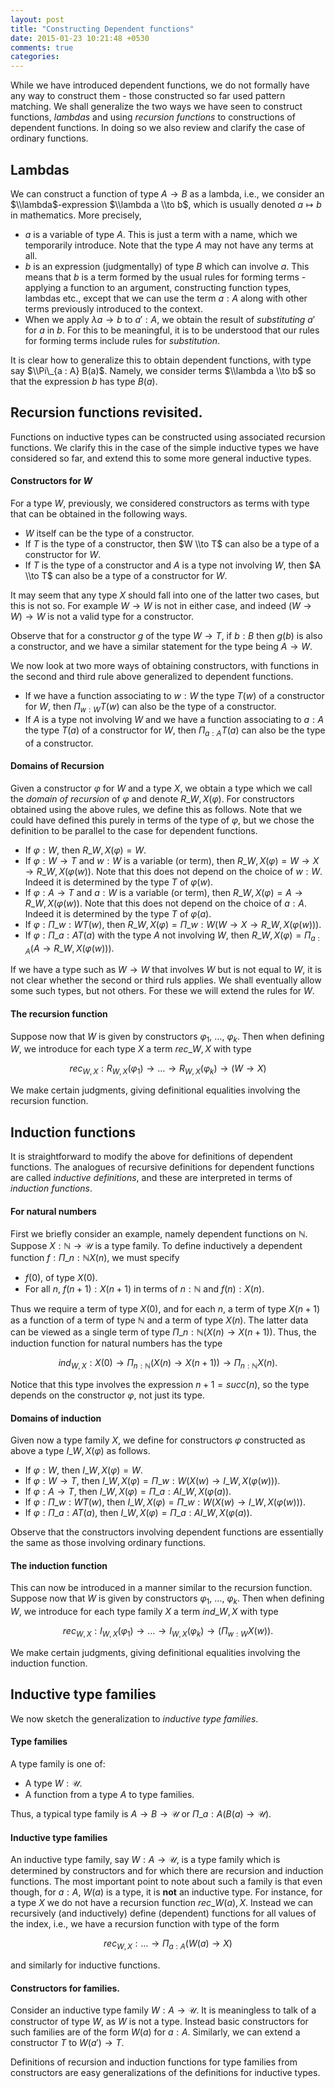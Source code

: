 ```yaml
---
layout: post
title: "Constructing Dependent functions"
date: 2015-01-23 10:21:48 +0530
comments: true
categories:
---
```


While we have introduced dependent functions, we do not formally have any way to construct them - those constructed so far used pattern matching. We shall generalize the two ways we have seen to construct functions, _lambdas_ and using _recursion functions_ to constructions of dependent functions. In doing so we also review and clarify the case of ordinary functions.

## Lambdas

We can construct a function of type $A \to B$ as a lambda, i.e., we consider an $\\lambda$-expression $\\lambda a \\to b$, which is usually denoted $a \mapsto b$ in mathematics. More precisely,

* $a$ is a variable of type $A$. This is just a term with a name, which we temporarily introduce. Note that the type $A$ may not have any terms at all.
* $b$ is an expression (judgmentally) of type $B$ which can involve $a$. This means that $b$ is a term formed by the usual rules for forming terms - applying a function to an argument, constructing function types, lambdas etc., except that we can use the term $a : A$ along with other terms previously introduced to the context.
* When we apply $\lambda a \to b$ to $a' : A$, we obtain the result of _substituting_ $a'$ for $a$ in $b$. For this to be meaningful, it is to be understood that our rules for forming terms include rules for _substitution_.

It is clear how to generalize this to obtain dependent functions, with type say $\\Pi\_{a : A} B(a)$. Namely, we consider terms $\\lambda a \\to b$ so that the expression $b$ has type $B(a)$.

## Recursion functions revisited.

Functions on inductive types can be constructed using associated recursion functions. We clarify this in the case of the simple inductive types we have considered so far, and extend this to some more general inductive types.

#### Constructors for $W$

For a type $W$, previously, we considered constructors as terms with type that can be obtained in the following ways.

* $W$ itself can be the type of a constructor.
* If $T$ is the type of a constructor, then $W \\to T$ can also be a type of a constructor for $W$.
* If $T$ is the type of a constructor and $A$ is a type not involving $W$, then $A \\to T$ can also be a type of a constructor for $W$.

It may seem that any type $X$ should fall into one of the latter two cases, but this is not so. For example $W \to W$ is not in either case, and indeed $(W \to W) \to W$ is not a valid type for a constructor.

Observe that for a constructor $g$ of the type $W \to T$, if $b : B$ then $g(b)$ is also a constructor, and we have a similar statement for the type being $A \to W$.

We now look at two more ways of obtaining constructors, with functions in the second and third rule above generalized to dependent functions.

* If we have a function associating to $w : W$ the type $T(w)$ of a constructor for $W$, then $\Pi_{w : W} T(w)$ can also be the type of a constructor.
* If $A$ is a type not involving $W$ and we have a function associating to $a : A$ the type $T(a)$ of a constructor for $W$, then $\Pi_{a : A} T(a)$ can also be the type of a constructor.


#### Domains of Recursion

Given a constructor $\varphi$ for $W$ and a type $X$, we obtain a type which we call the _domain of recursion_ of $\varphi$ and denote $R\_{W, X}(\varphi)$. For constructors obtained using the above rules, we define this as follows. Note that we could have defined this purely in terms of the type of $\varphi$, but we chose the definition to be parallel to the case for dependent functions.

* If $\varphi : W$, then $R\_{W, X}(\varphi) = W$.
* If $\varphi : W \to T$ and $w : W$ is a variable (or term), then $R\_{W, X}(\varphi) = W \to X \to R\_{W, X}(\varphi(w))$. Note that this does not depend on the choice of $w : W$. Indeed it is determined by the type $T$ of $\varphi(w)$.
* If $\varphi : A \to T$ and $a : W$ is a variable (or term), then $R\_{W, X}(\varphi) = A \to R\_{W, X}(\varphi(w))$. Note that this does not depend on the choice of $a : A$. Indeed it is determined by the type $T$ of $\varphi(a)$.
* If $\varphi : \Pi\_{w: W} T(w)$, then $R\_{W, X}(\varphi) = \Pi\_{w: W} (W \to X \to R\_{W, X}(\varphi(w))).$
*  If $\varphi : \Pi\_{a: A} T(a)$ with the type $A$ not involving $W$, then $R\_{W, X}(\varphi) = \Pi_{a: A} (A \to R\_{W, X}(\varphi(w))).$

If we have a type such as $W \to W$ that involves $W$ but is not equal to $W$, it is not clear whether the second or third ruls applies. We shall eventually allow some such types, but not others. For these we will extend the rules for $W$.

#### The recursion function

Suppose now that $W$ is given by constructors $\varphi_1$, $\dots$, $\varphi_k$. Then when defining $W$, we introduce for each type $X$ a term $rec\_{W, X}$ with type

$$rec_{W, X} : R_{W, X}(\varphi_1) \to \dots \to R_{W, X}(\varphi_k) \to (W \to X)$$

We make certain judgments, giving definitional equalities involving the recursion function.

## Induction functions

It is straightforward to modify the above for definitions of dependent functions. The analogues of recursive definitions for dependent functions are called _inductive definitions_, and these are interpreted in terms of _induction functions_.

#### For natural numbers

First we briefly consider an example, namely dependent functions on $\mathbb{N}$. Suppose $X : \mathbb{N} \to \mathcal{U}$ is a type family. To define inductively a dependent function $f : \Pi\_{n : \mathbb{N}} X(n)$, we must specify

* $f(0)$, of type $X(0)$.
* For all $n$, $f(n + 1) : X(n+1)$ in terms of $n : \mathbb{N}$ and $f(n) : X(n)$.

Thus we require a term of type $X(0)$, and for each $n$, a term of type $X(n+1)$ as a function of a term of type $\mathbb{N}$ and a term of type $X(n)$. The latter data can be viewed as a single term of type $\Pi\_{n : \mathbb{N}} (X(n) \to X(n+1))$. Thus, the induction function for natural numbers has the type

$$ind_{W, X} :  X(0) \to \Pi_{n : \mathbb{N}} (X(n) \to X(n+1)) \to \Pi_{n : \mathbb{N}} X(n).$$

Notice that this type involves the expression $n+1 = succ(n)$, so the type depends on the constructor $\varphi$, not just its type.

#### Domains of induction

Given now a type family $X$, we define for constructors $\varphi$ constructed as above a type $I\_{W, X}(\varphi)$ as follows.

* If $\varphi : W$, then $I\_{W, X}(\varphi) = W$.
* If $\varphi: W \to T$, then $I\_{W, X}(\varphi) = \Pi\_{w: W} (X(w) \to I\_{W, X}(\varphi(w)))$.
* If $\varphi: A \to T$, then $I\_{W, X}(\varphi) = \Pi\_{a: A} I\_{W, X}(\varphi(a))$.
* If $\varphi: \Pi\_{w: W} T(w)$, then $I\_{W, X}(\varphi) = \Pi\_{w: W} (X(w) \to I\_{W, X}(\varphi(w)))$.
* If $\varphi: \Pi\_{a : A} T(a)$, then $I\_{W, X}(\varphi) = \Pi\_{a: A} I\_{W, X}(\varphi(a))$.

Observe that the constructors involving dependent functions are essentially the same as those involving ordinary functions.

#### The induction function

This can now be introduced in a manner similar to the recursion function. Suppose now that $W$ is given by constructors $\varphi_1$, $\dots$, $\varphi_k$. Then when defining $W$, we introduce for each type family $X$ a term $ind\_{W, X}$ with type

$$rec_{W, X} : I_{W, X}(\varphi_1) \to \dots \to I_{W, X}(\varphi_k) \to (\Pi_{w: W} X(w)).$$

We make certain judgments, giving definitional equalities involving the induction function.


## Inductive type families

We now sketch the generalization to _inductive type families_.

#### Type families

A type family is one of:
* A type $W : \mathcal{U}$.
* A function from a type $A$ to type families.

Thus, a typical type family is $A \to B \to \mathcal{U}$ or $\Pi\_{a : A} (B(a)\to \mathcal{U})$.

#### Inductive type families

An inductive type family, say $W : A \to \mathcal{U}$, is a type family which is determined by constructors and for which there are recursion and induction functions. The most important point to note about such a family is that even though, for $a: A$, $W(a)$ is a type, it is **not** an inductive type. For instance, for a type $X$ we do not have a recursion function $rec\_{W(a), X}$. Instead we can recursively (and inductively) define (dependent) functions for all values of the index, i.e., we have a recursion function with type of the form

$$rec_{W, X} : \dots \to \Pi_{a : A}(W(a) \to X)$$

and similarly for inductive functions.

#### Constructors for families.

Consider an inductive type family $W : A \to \mathcal{U}$. It is meaningless to talk of a constructor of type $W$, as $W$ is not a type. Instead basic constructors for such families are of the form $W(a)$ for $a : A$. Similarly, we can extend a constructor $T$ to $W(a') \to T$.

Definitions of recursion and induction functions for type families from constructors are easy generalizations of the definitions for inductive types.

